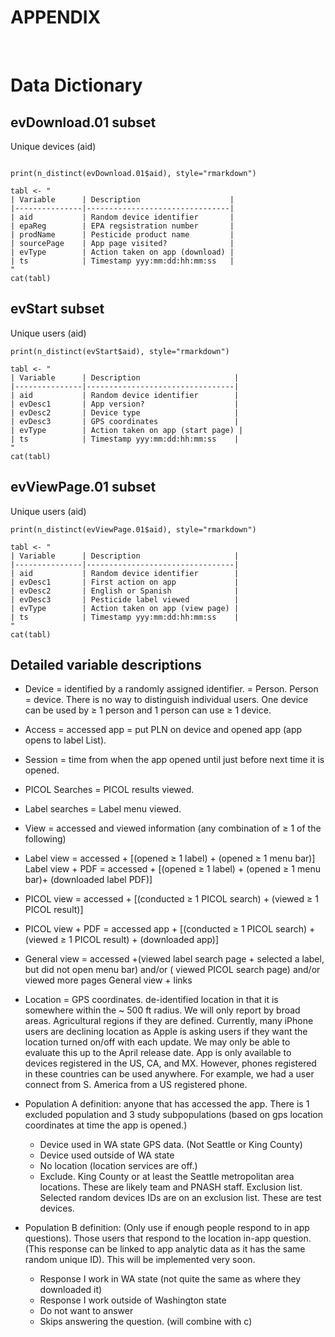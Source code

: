 # APPENDIX

<br>

# Data Dictionary 

## evDownload.01 subset

Unique devices (aid)

```{r unique-evDownload-users, echo=F, warning=F, message=F}

print(n_distinct(evDownload.01$aid), style="rmarkdown")

```

```{r evDownload-dictionary, echo=F, message=F, warnings=F, results='asis'}
tabl <- "
| Variable      | Description                    |
|---------------|--------------------------------|
| aid           | Random device identifier       |
| epaReg        | EPA regsistration number       |
| prodName      | Pesticide product name         |
| sourcePage    | App page visited?              |
| evType        | Action taken on app (download) |
| ts            | Timestamp yyy:mm:dd:hh:mm:ss   |
"
cat(tabl)
```

## evStart subset

Unique users (aid)

```{r unique-evStart-users, echo=F, warning=F, message=F}
print(n_distinct(evStart$aid), style="rmarkdown")
```

```{r evStart-dictionary, echo=F, message=F, warnings=F, results='asis'}
tabl <- "
| Variable      | Description                     |
|---------------|---------------------------------|
| aid           | Random device identifier        |
| evDesc1       | App version?                    |
| evDesc2       | Device type                     |
| evDesc3       | GPS coordinates                 |
| evType        | Action taken on app (start page) |
| ts            | Timestamp yyy:mm:dd:hh:mm:ss    |
"
cat(tabl)
```

## evViewPage.01 subset

Unique users (aid)

```{r unique-evViewpage-users, echo=F, warning=F, message=F}
print(n_distinct(evViewPage.01$aid), style="rmarkdown")
```

```{r evViewPage.01-dictionary, echo=F, message=F, warnings=F, results='asis'}
tabl <- "
| Variable      | Description                     |
|---------------|---------------------------------|
| aid           | Random device identifier        |
| evDesc1       | First action on app             |
| evDesc2       | English or Spanish              |
| evDesc3       | Pesticide label viewed          |
| evType        | Action taken on app (view page) |
| ts            | Timestamp yyy:mm:dd:hh:mm:ss    |
"
cat(tabl)
```

## Detailed variable descriptions

- Device = identified by a randomly assigned identifier. = Person. Person = device. There is no way to distinguish individual users. One device can be used by ≥ 1 person and 1 person can use ≥ 1 device.
- Access = accessed app = put PLN on device and opened app (app opens to label List).
- Session = time from when the app opened until just before next time it is opened.
- PICOL Searches = PICOL results viewed.
- Label searches = Label menu viewed.
- View = accessed and viewed information (any combination of ≥ 1 of the following)
- Label view = accessed + [(opened ≥ 1 label) + (opened ≥ 1 menu bar)] 
Label view + PDF = accessed + [(opened ≥ 1 label) + (opened ≥ 1 menu bar)+ (downloaded label PDF)] 
- PICOL view = accessed + [(conducted ≥ 1 PICOL search) + (viewed ≥ 1 PICOL result)]
- PICOL view + PDF  = accessed app + [(conducted ≥ 1 PICOL search) + (viewed ≥ 1 PICOL result) + (downloaded app)]
- General  view = accessed +(viewed label search page + selected a label, but did not open menu bar) and/or ( viewed PICOL search page) and/or viewed more pages
General  view + links
- Location = GPS coordinates. de-identified location in that it is somewhere within the ~ 500 ft radius. We will only report by broad areas. Agricultural regions if they are defined. Currently, many iPhone users are declining location as Apple is asking users if they want the location turned on/off with each update.  We may only be able to evaluate this up to the April release date.
 App is only available to devices registered in the US, CA, and MX. However, phones registered in these countries can be used anywhere. For example, we had a user connect from S. America from a US registered phone. 
- Population A definition: anyone that has accessed the app.  There is 1 excluded population and 3 study subpopulations (based on gps location coordinates at time the app is opened.)
    - Device used in WA state GPS data. (Not Seattle or King County)
    - Device used outside of WA state
    - No location (location services are off.)
    - Exclude. King County or at least the Seattle metropolitan area locations.  These are likely team and PNASH staff. Exclusion list. Selected random devices IDs are on an exclusion list. These are test devices. 

- Population B definition: (Only use if enough people respond to in app questions). Those users that respond to the location in-app question. (This response can be linked to app analytic data as it has the same random unique ID). This will be implemented very soon.
    - Response I work in WA state (not quite the same as where they downloaded it)
    - Response I work outside of Washington state
    - Do not want to answer
    - Skips answering the question.  (will combine with c)